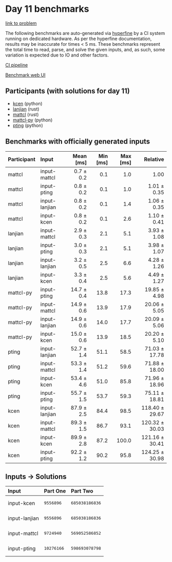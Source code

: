# Day 11 benchmarks

[link to problem](https://adventofcode.com/2023/day/11)

The following benchmarks are auto-generated via
[hyperfine](https://github.com/sharkdp/hyperfine) by a CI system running on
dedicated hardware. As per the hyperfine documentation, results may be
inaccurate for times < 5 ms. These benchmarks represent the total time to read,
parse, and solve the given inputs, and, as such, some variation is expected due
to IO and other factors.

[CI pipeline](http://ci.papercode.net:8080/teams/main/pipelines/aoc2023)

[Benchmark web UI](https://aoc.ancalagon.black)


## Participants (with solutions for day 11)

- [kcen](https://github.com/kcen/aoc2023) (python)
- [lanjian](https://github.com/lanjian/aoc-2023) (rust)
- [mattcl](https://github.com/mattcl/aoc2023) (rust)
- [mattcl-py](https://github.com/mattcl/aoc2023-py) (python)
- [pting](https://github.com/pting/aoc2023) (python)


## Benchmarks with officially generated inputs

| Participant | Input | Mean [ms] | Min [ms] | Max [ms] | Relative |
|:---|:---|---:|---:|---:|---:|
| mattcl | input-mattcl | 0.7 ± 0.2 | 0.1 | 1.0 | 1.00 |
| mattcl | input-pting | 0.8 ± 0.2 | 0.1 | 1.0 | 1.01 ± 0.35 |
| mattcl | input-lanjian | 0.8 ± 0.2 | 0.1 | 1.4 | 1.06 ± 0.35 |
| mattcl | input-kcen | 0.8 ± 0.2 | 0.1 | 2.6 | 1.10 ± 0.41 |
| lanjian | input-mattcl | 2.9 ± 0.3 | 2.1 | 5.1 | 3.93 ± 1.08 |
| lanjian | input-pting | 3.0 ± 0.3 | 2.1 | 5.1 | 3.98 ± 1.07 |
| lanjian | input-lanjian | 3.2 ± 0.5 | 2.5 | 6.6 | 4.28 ± 1.26 |
| lanjian | input-kcen | 3.3 ± 0.4 | 2.5 | 5.6 | 4.49 ± 1.27 |
| mattcl-py | input-pting | 14.7 ± 0.4 | 13.8 | 17.3 | 19.85 ± 4.98 |
| mattcl-py | input-mattcl | 14.9 ± 0.6 | 13.9 | 17.9 | 20.06 ± 5.05 |
| mattcl-py | input-lanjian | 14.9 ± 0.6 | 14.0 | 17.7 | 20.09 ± 5.06 |
| mattcl-py | input-kcen | 15.0 ± 0.6 | 13.9 | 18.5 | 20.20 ± 5.10 |
| pting | input-lanjian | 52.7 ± 1.4 | 51.1 | 58.5 | 71.03 ± 17.78 |
| pting | input-mattcl | 53.3 ± 1.4 | 51.2 | 59.6 | 71.88 ± 18.00 |
| pting | input-kcen | 53.4 ± 4.6 | 51.0 | 85.8 | 71.96 ± 18.96 |
| pting | input-pting | 55.7 ± 1.5 | 53.7 | 59.3 | 75.11 ± 18.81 |
| kcen | input-lanjian | 87.9 ± 2.5 | 84.4 | 98.5 | 118.40 ± 29.67 |
| kcen | input-mattcl | 89.3 ± 1.5 | 86.7 | 93.1 | 120.32 ± 30.03 |
| kcen | input-kcen | 89.9 ± 2.8 | 87.2 | 100.0 | 121.16 ± 30.41 |
| kcen | input-pting | 92.2 ± 1.2 | 90.2 | 95.8 | 124.25 ± 30.98 |


## Inputs -> Solutions

| Input | Part One | Part Two |
|:---|:---|:---|
|input-kcen|<pre>9556896</pre>|<pre>685038186836</pre>|
|input-lanjian|<pre>9556896</pre>|<pre>685038186836</pre>|
|input-mattcl|<pre>9724940</pre>|<pre>569052586852</pre>|
|input-pting|<pre>10276166</pre>|<pre>598693078798</pre>|
